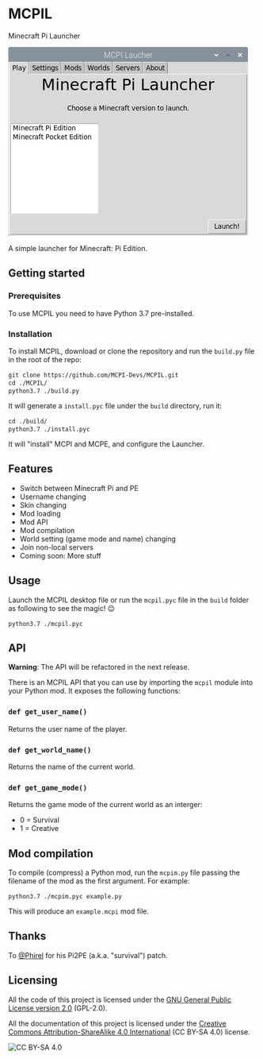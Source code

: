 # MCPIL
Minecraft Pi Launcher

![screenshot](https://raw.githubusercontent.com/Alvarito050506/MCPIL/master/screenshot.png)

A simple launcher for Minecraft: Pi Edition.

## Getting started
### Prerequisites
To use MCPIL you need to have Python 3.7 pre-installed.

### Installation
To install MCPIL, download or clone the repository and run the `build.py` file in the root of the repo:
```shell
git clone https://github.com/MCPI-Devs/MCPIL.git
cd ./MCPIL/
python3.7 ./build.py
```
It will generate a `install.pyc` file under the `build` directory, run it:
```shell
cd ./build/
python3.7 ./install.pyc
```
It will "install" MCPI and MCPE, and configure the Launcher.

## Features
+ Switch between Minecraft Pi and PE
+ Username changing
+ Skin changing
+ Mod loading
+ Mod API
+ Mod compilation
+ World setting (game mode and name) changing
+ Join non-local servers
+ Coming soon: More stuff

## Usage
Launch the MCPIL desktop file or run the `mcpil.pyc` file in the `build` folder as following to see the magic! :wink:
```shell
python3.7 ./mcpil.pyc
```

## API
**Warning**: The API will be refactored in the next release.

There is an MCPIL API that you can use by importing the `mcpil` module into your Python mod. It exposes the following functions:

### `def get_user_name()`
Returns the user name of the player.

### `def get_world_name()`
Returns the name of the current world.

### `def get_game_mode()`
Returns the game mode of the current world as an interger:
 + 0 = Survival
 + 1 = Creative

## Mod compilation
To compile (compress) a Python mod, run the `mcpim.py` file passing the filename of the mod as the first argument. For example:
```shell
python3.7 ./mcpim.pyc example.py
```
This will produce an `example.mcpi` mod file.

## Thanks
To [@Phirel](https://www.minecraftforum.net/members/Phirel) for his Pi2PE (a.k.a. "survival") patch.

## Licensing
All the code of this project is licensed under the [GNU General Public License version 2.0](https://github.com/Alvarito050506/MCPIL/blob/master/LICENSE) (GPL-2.0).

All the documentation of this project is licensed under the [Creative Commons Attribution-ShareAlike 4.0 International](https://creativecommons.org/licenses/by-sa/4.0/) (CC BY-SA 4.0) license.

![CC BY-SA 4.0](https://i.creativecommons.org/l/by-sa/4.0/88x31.png)
